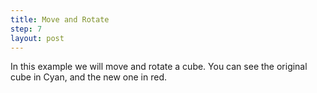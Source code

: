 ```yaml
---
title: Move and Rotate
step: 7
layout: post
---
```

In this example we will move and rotate a cube. You can see the original cube in Cyan, and the new one in red. 

<script src="https://gist.github.com/madhephaestus/8e721186d2ae185a03b8.js"></script>